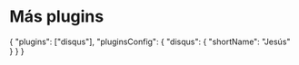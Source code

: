 # Más plugins

{
    "plugins": ["disqus"],
    "pluginsConfig": {
        "disqus": {
            "shortName": "Jesús"
        }
    }
}